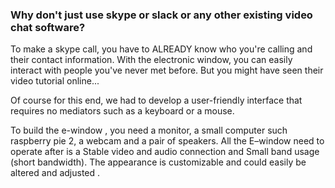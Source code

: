 ### Why don't just use skype or slack or any other existing video chat software? 

To make a skype call, you have to ALREADY know who you're calling and their contact information. With the electronic window, you can easily interact with people you've never met before. But you might have seen their video tutorial online...

Of course for this end, we had to develop a user-friendly interface that requires no mediators such as a keyboard or a mouse. 

To build the e-window , you need a monitor, a small computer such raspberry pie 2, a webcam and a pair of speakers. All the E–window need to operate after is a Stable video and audio connection  and Small band usage (short bandwidth). The appearance is customizable  and could easily be altered and adjusted .
